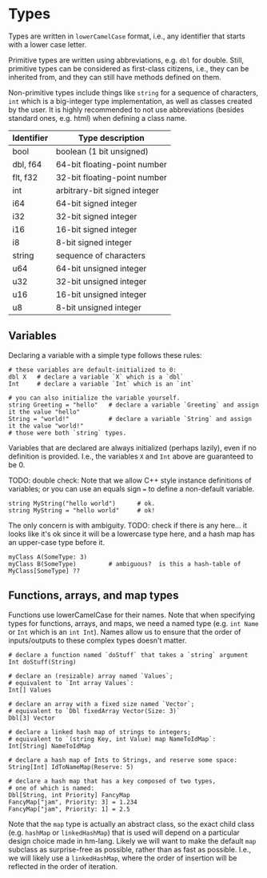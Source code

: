 # Types

Types are written in `lowerCamelCase` format, i.e., any identifier
that starts with a lower case letter.

Primitive types are written using abbreviations, e.g. `dbl` for double.  Still,
primitive types can be considered as first-class citizens, i.e., they
can be inherited from, and they can still have methods defined on them.

Non-primitive types include things like `string` for a sequence of characters,
`int` which is a big-integer type implementation, as well as classes created
by the user.  It is highly recommended to not use abbreviations
(besides standard ones, e.g. html) when defining a class name.

| Identifier | Type description             |
|------------|------------------------------|
| bool       | boolean (1 bit unsigned)     |
| dbl, f64   | 64-bit floating-point number |
| flt, f32   | 32-bit floating-point number |
| int        | arbitrary-bit signed integer |
| i64        | 64-bit signed integer        |
| i32        | 32-bit signed integer        |
| i16        | 16-bit signed integer        |
| i8         | 8-bit signed integer         |
| string     | sequence of characters       |
| u64        | 64-bit unsigned integer      |
| u32        | 32-bit unsigned integer      |
| u16        | 16-bit unsigned integer      |
| u8         | 8-bit unsigned integer       |

## Variables

Declaring a variable with a simple type follows these rules:

```
# these variables are default-initialized to 0:
dbl X   # declare a variable `X` which is a `dbl`
Int     # declare a variable `Int` which is an `int`

# you can also initialize the variable yourself.
string Greeting = "hello"   # declare a variable `Greeting` and assign it the value "hello"
String = "world!"           # declare a variable `String` and assign it the value "world!"
# those were both `string` types.
```

Variables that are declared are always initialized (perhaps lazily),
even if no definition is provided.  I.e., the variables `X` and `Int`
above are guaranteed to be 0.

TODO: double check:
Note that we allow C++ style instance definitions of variables;
or you can use an equals sign `=` to define a non-default variable.

```
string MyString("hello world")      # ok.
string MyString = "hello world"     # ok!
```

The only concern is with ambiguity.
TODO: check if there is any here...  it looks like it's ok since it will be a lowercase type here,
and a hash map has an upper-case type before it.

```
myClass A(SomeType: 3)
myClass B(SomeType)         # ambiguous?  is this a hash-table of MyClass[SomeType] ??
```

## Functions, arrays, and map types

Functions use lowerCamelCase for their names.  Note that when specifying types
for functions, arrays, and maps, we need a named type (e.g. `int Name` or
`Int` which is an `int Int`).  Names allow us to ensure that the order of
inputs/outputs to these complex types doesn't matter.

```
# declare a function named `doStuff` that takes a `string` argument
Int doStuff(String)

# declare an (resizable) array named `Values`;
# equivalent to `Int array Values`:
Int[] Values

# declare an array with a fixed size named `Vector`;
# equivalent to `Dbl fixedArray Vector(Size: 3)`
Dbl[3] Vector

# declare a linked hash map of strings to integers;
# equivalent to `(string Key, int Value) map NameToIdMap`:
Int[String] NameToIdMap

# declare a hash map of Ints to Strings, and reserve some space:
String[Int] IdToNameMap(Reserve: 5)

# declare a hash map that has a key composed of two types,
# one of which is named:
Dbl[String, int Priority] FancyMap
FancyMap["jam", Priority: 3] = 1.234
FancyMap["jam", Priority: 1] = 2.5
```

Note that the `map` type is actually an abstract class, so the exact
child class (e.g. `hashMap` or `linkedHashMap`) that is used will
depend on a particular design choice made in hm-lang.  Likely we will
want to make the default `map` subclass as surprise-free as possible,
rather than as fast as possible.  I.e., we will likely use a
`linkedHashMap`, where the order of insertion will be reflected in the
order of iteration.
